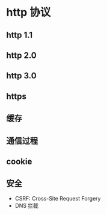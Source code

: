 # http 协议

## http 1.1

## http 2.0

## http 3.0

## https

## 缓存

## 通信过程

## cookie

## 安全

-   CSRF: Cross-Site Request Forgery
-   DNS 拦截
